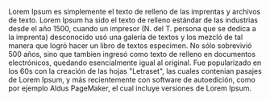 Lorem Ipsum es simplemente el texto de relleno de las imprentas
 y archivos de texto. Lorem Ipsum ha sido el texto de relleno 
 estándar de las industrias desde el año 1500, cuando un impresor 
 (N. del T. persona que se dedica a la imprenta) desconocido usó 
 una galería de textos y los mezcló de tal manera que logró hacer 
 un libro de textos especimen. No sólo sobrevivió 500 años, sino 
 que tambien ingresó como texto de relleno en documentos 
 electrónicos, quedando esencialmente igual al original. Fue 
 popularizado en los 60s con la creación de las hojas "Letraset", 
 las cuales contenian pasajes de Lorem Ipsum, y más recientemente 
 con software de autoedición, como por ejemplo Aldus PageMaker, 
 el cual incluye versiones de Lorem Ipsum.
